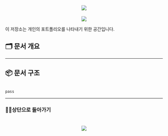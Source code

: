 <h1 align="center">
        <a href="https://github.com/skwjdgh">
    <img align="center" src="https://img.shields.io/badge/goto-Main-green.svg" />
  </a>
</h1>

<p align="center">
  <img align="center" src="https://capsule-render.vercel.app/api?type=blur&height=200&color=gradient&text=Portfolio&descAlign=59&section=header">

이 저장소는 개인의 포트폴리오를 나타내기 위한 공간입니다.

## 🗂 문서 개요


---

## 📦 문서 구조


```bash

pass


```
---
###  👨‍💻상단으로 돌아가기
<h1 align="center">
        <a href="https://github.com/skwjdgh/Portfolio">
    <img align="center" src="https://img.shields.io/badge/backto-Top-green.svg" />
  </a>
</h1>

